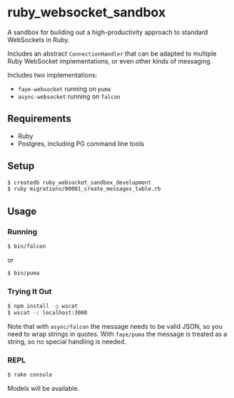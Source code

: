 # ruby_websocket_sandbox

A sandbox for building out a high-productivity approach to standard WebSockets in Ruby.

Includes an abstract `ConnectionHandler` that can be adapted to multiple Ruby WebSocket implementations, or even other kinds of messaging.

Includes two implementations:

- `faye-websocket` running on `puma`
- `async-websocket` running on `falcon`

## Requirements

- Ruby
- Postgres, including PG command line tools

## Setup

```bash
$ createdb ruby_websocket_sandbox_development
$ ruby migrations/00001_create_messages_table.rb
```

## Usage

### Running

```bash
$ bin/falcon
```

or

```bash
$ bin/puma
```

### Trying It Out

```bash
$ npm install -g wscat
$ wscat -c localhost:3000
```

Note that with `async/falcon` the message needs to be valid JSON, so you need to wrap strings in quotes. With `faye/puma` the message is treated as a string, so no special handling is needed.

### REPL

```bash
$ rake console
```

Models will be available.
